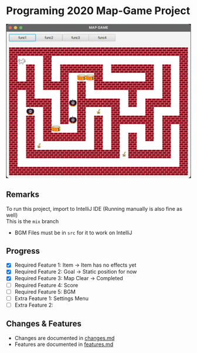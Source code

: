 # Programing 2020 Map-Game Project

![main-screen](img/main-screen.png)

## Remarks
To run this project, import to IntelliJ IDE (Running manually is also fine as well)  
This is the `mix` branch  
* BGM Files must be in `src` for it to work on IntelliJ

## Progress
- [x] Required Feature 1: Item -> Item has no effects yet
- [x] Required Feature 2: Goal -> Static position for now
- [x] Required Feature 3: Map Clear -> Completed
- [ ] Required Feature 4: Score
- [ ] Required Feature 5: BGM
- [ ] Extra Feature 1: Settings Menu
- [ ] Extra Feature 2:

## Changes & Features
- Changes are documented in [changes.md](changes.md)
- Features are documented in [features.md](features.md)